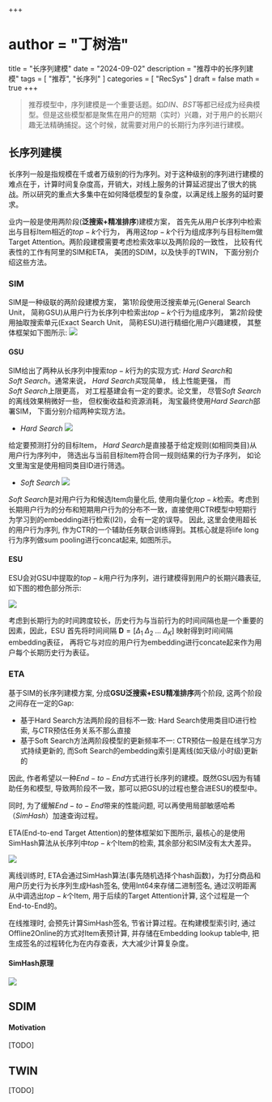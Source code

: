 +++
# author = "丁树浩"
title = "长序列建模"
date = "2024-09-02"
description = "推荐中的长序列建模"
tags = [
  "推荐",
  "长序列"
]
categories = [
  "RecSys"
]
draft = false
math = true
+++

> 推荐模型中，序列建模是一个重要话题。如$DIN$、$BST$等都已经成为经典模型。但是这些模型都是聚焦在用户的短期（实时）兴趣，对于用户的长期兴趣无法精确捕捉。这个时候，就需要对用户的长期行为序列进行建模。

## 长序列建模

长序列一般是指规模在千或者万级别的行为序列。对于这种级别的序列进行建模的难点在于，计算时间复杂度高，开销大，对线上服务的计算延迟提出了很大的挑战。所以研究的重点大多集中在如何降低模型的复杂度，以满足线上服务的延时要求。

业内一般是使用两阶段(**泛搜索+精准排序**)建模方案， 首先先从用户长序列中检索出与目标Item相近的$top-k$个行为， 再用这$top-k$个行为组成序列与目标Item做Target Attention。两阶段建模需要考虑检索效率以及两阶段的一致性， 比较有代表性的工作有阿里的SIM和ETA， 美团的SDIM，以及快手的TWIN， 下面分别介绍这些方法。

### SIM

SIM是一种级联的两阶段建模方案， 第1阶段使用泛搜索单元(General Search Unit， 简称GSU)从用户行为长序列中检索出$top-k$个行为组成序列， 第2阶段使用抽取搜索单元(Exact Search Unit， 简称ESU)进行精细化用户兴趣建模， 其整体框架如下图所示:
![](https://markdown-1258220306.cos.ap-shenzhen-fsi.myqcloud.com/img/202409111618947.png)

#### GSU
SIM给出了两种从长序列中搜索$top-k$行为的实现方式: $Hard\ Search$和$Soft\ Search$。通常来说， $Hard\ Search实$现简单， 线上性能更强， 而$Soft\ Search$上限更高， 对工程基建会有一定的要求。论文里， 尽管$Soft\ Search$的离线效果稍微好一些， 但权衡收益和资源消耗， 淘宝最终使用$Hard\ Search$部署SIM， 下面分别介绍两种实现方法。

- $Hard\ Search$
![](https://markdown-1258220306.cos.ap-shenzhen-fsi.myqcloud.com/img/202409111622198.png)

给定要预测打分的目标Item， $Hard\ Search$是直接基于给定规则(如相同类目)从用户行为序列中， 筛选出与当前目标Item符合同一规则结果的行为子序列， 如论文里淘宝是使用相同类目ID进行筛选。

- $Soft\ Search$
![](https://markdown-1258220306.cos.ap-shenzhen-fsi.myqcloud.com/img/202409111626309.png)

$Soft\ Search$是对用户行为和候选Item向量化后, 使用向量化$top-k$检索。考虑到长期用户行为的分布和短期用户行为的分布不一致，直接使用CTR模型中短期行为学习到的embedding进行检索(I2I)，会有一定的误导。 因此, 这里会使用超长的用户行为序列, 作为CTR的一个辅助任务联合训练得到。其核心就是将life long行为序列做sum pooling进行concat起来, 如图所示。

#### ESU
ESU会对GSU中提取的$top-k$用户行为序列，进行建模得到用户的长期兴趣表征, 如下图的橙色部分所示:

![](https://markdown-1258220306.cos.ap-shenzhen-fsi.myqcloud.com/img/202409111625525.png)

考虑到长期行为的时间跨度较长，历史行为与当前行为的时间间隔也是一个重要的因素，因此，ESU 首先将时间间隔 $\mathbf{D}=\left[\Delta_1 \; \Delta_2 \; \ldots \; \Delta_K\right]$ 映射得到时间间隔embedding表征，
再将它与对应的用户行为embedding进行concate起来作为用户每个长期历史行为表征。

### ETA
基于SIM的长序列建模方案, 分成**GSU泛搜索+ESU精准排序**两个阶段, 这两个阶段之间存在一定的Gap:

- 基于Hard Search方法两阶段的目标不一致: Hard Search使用类目ID进行检索, 与CTR预估任务关系不那么直接
- 基于Soft Search方法两阶段模型的更新频率不一: CTR预估一般是在线学习方式持续更新的, 而Soft Search的embedding索引是离线(如天级/小时级)更新的

因此, 作者希望以一种$End-to-End$方式进行长序列的建模。既然GSU因为有辅助任务和模型, 导致两阶段不一致，那可以把GSU的过程也整合进ESU的模型中。

同时, 为了缓解$End-to-End$带来的性能问题, 可以再使用局部敏感哈希（$SimHash$）加速查询过程。

ETA(End-to-end Target Attention)的整体框架如下图所示, 最核心的是使用SimHash算法从长序列中$top-k$个Item的检索, 其余部分和SIM没有太大差异。

![](https://markdown-1258220306.cos.ap-shenzhen-fsi.myqcloud.com/img/202409111641786.png)

离线训练时, ETA会通过SimHash算法(事先随机选择个hash函数)，为打分商品和用户历史行为长序列生成Hash签名, 使用Int64来存储二进制签名, 通过汉明距离从中调选出$top-k$个Item, 用于后续的Target Attention计算, 这个过程是一个End-to-End的。

在线推理时, 会预先计算SimHash签名, 节省计算过程。在构建模型索引时, 通过Offline2Online的方式对Item表预计算, 并存储在Embedding lookup table中, 把生成签名的过程转化为在内存查表，大大减少计算复杂度。


#### SimHash原理
![](https://markdown-1258220306.cos.ap-shenzhen-fsi.myqcloud.com/img/202409111643800.png)

## SDIM

#### Motivation
[TODO]


## TWIN
[TODO]